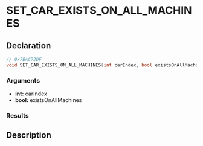 # SET_CAR_EXISTS_ON_ALL_MACHINES

## Declaration
```cpp
// 0x7BAC73DF
void SET_CAR_EXISTS_ON_ALL_MACHINES(int carIndex, bool existsOnAllMachines);
```

### Arguments
- **int:** carIndex
- **bool:** existsOnAllMachines

### Results

## Description
